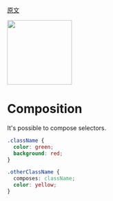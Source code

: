 [原文](https://github.com/css-modules/css-modules/blob/master/docs/composition.md)

<img src="https://raw.githubusercontent.com/css-modules/logos/master/css-modules-logo.png" width="150" height="150" />

# Composition

It's possible to compose selectors.

``` css
.className {
  color: green;
  background: red;
}

.otherClassName {
  composes: className;
  color: yellow;
}
```